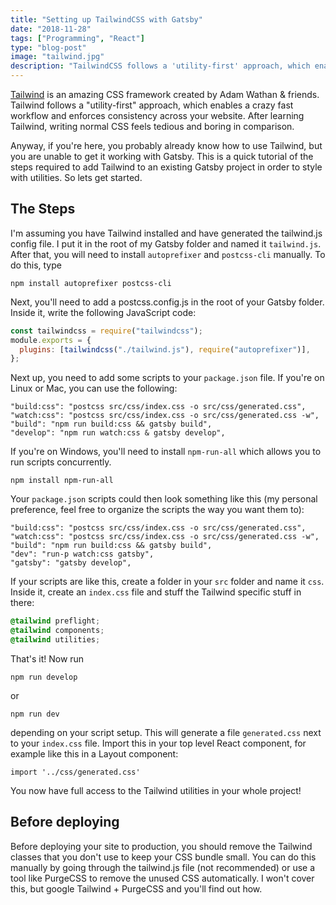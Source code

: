 ```yaml
---
title: "Setting up TailwindCSS with Gatsby"
date: "2018-11-28"
tags: ["Programming", "React"]
type: "blog-post"
image: "tailwind.jpg"
description: "TailwindCSS follows a 'utility-first' approach, which enables a crazy fast workflow and enforces consistency across your website."
---
```


[Tailwind](https://tailwindcss.com/) is an amazing CSS framework created by Adam Wathan & friends. Tailwind follows a "utility-first" approach, which enables a crazy fast workflow and enforces consistency across your website. After learning Tailwind, writing normal CSS feels tedious and boring in comparison.

Anyway, if you're here, you probably already know how to use Tailwind, but you are unable to get it working with Gatsby. This is a quick tutorial of the steps required to add Tailwind to an existing Gatsby project in order to style with utilities. So lets get started.

## The Steps

I'm assuming you have Tailwind installed and have generated the tailwind.js config file. I put it in the root of my Gatsby folder and named it `tailwind.js`. After that, you will need to install `autoprefixer` and `postcss-cli` manually. To do this, type

```
npm install autoprefixer postcss-cli
```

Next, you'll need to add a postcss.config.js in the root of your Gatsby folder. Inside it, write the following JavaScript code:

```javascript
const tailwindcss = require("tailwindcss");
module.exports = {
  plugins: [tailwindcss("./tailwind.js"), require("autoprefixer")],
};
```

Next up, you need to add some scripts to your `package.json` file. If you're on Linux or Mac, you can use the following:

```
"build:css": "postcss src/css/index.css -o src/css/generated.css",
"watch:css": "postcss src/css/index.css -o src/css/generated.css -w",
"build": "npm run build:css && gatsby build",
"develop": "npm run watch:css & gatsby develop",
```

If you're on Windows, you'll need to install `npm-run-all` which allows you to run scripts concurrently.

```
npm install npm-run-all
```

Your `package.json` scripts could then look something like this (my personal preference, feel free to organize the scripts the way you want them to):

```
"build:css": "postcss src/css/index.css -o src/css/generated.css",
"watch:css": "postcss src/css/index.css -o src/css/generated.css -w",
"build": "npm run build:css && gatsby build",
"dev": "run-p watch:css gatsby",
"gatsby": "gatsby develop",
```

If your scripts are like this, create a folder in your `src` folder and name it `css`. Inside it, create an `index.css` file and stuff the Tailwind specific stuff in there:

```css
@tailwind preflight;
@tailwind components;
@tailwind utilities;
```

That's it! Now run

```
npm run develop
```

or

```
npm run dev
```

depending on your script setup. This will generate a file `generated.css` next to your `index.css` file. Import this in your top level React component, for example like this in a Layout component:

```
import '../css/generated.css'
```

You now have full access to the Tailwind utilities in your whole project!

## Before deploying

Before deploying your site to production, you should remove the Tailwind classes that you don't use to keep your CSS bundle small. You can do this manually by going through the tailwind.js file (not recommended) or use a tool like PurgeCSS to remove the unused CSS automatically. I won't cover this, but google Tailwind + PurgeCSS and you'll find out how.
